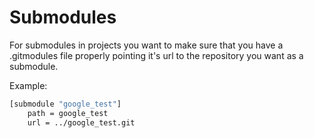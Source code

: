 # Submodules

For submodules in projects you want to make sure that you have a .gitmodules file properly pointing it's url to the repository you want as a submodule.

Example:
```bash
[submodule "google_test"]
	path = google_test
	url = ../google_test.git
```
